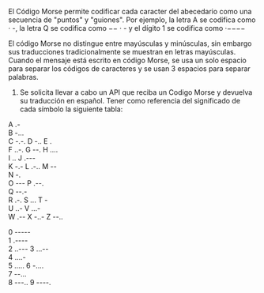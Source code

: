 El Código Morse permite codificar cada caracter del abecedario como una secuencia de
"puntos" y "guiones". Por ejemplo, la letra A se codifica como · -, la letra Q se codifica como
−− · - y el dígito 1 se codifica como ·−−−−

El código Morse no distingue entre mayúsculas y minúsculas, sin embargo sus traducciones
tradicionalmente se muestran en letras mayúsculas. Cuando el mensaje está escrito en
código Morse, se usa un solo espacio para separar los códigos de caracteres y se usan 3
espacios para separar palabras.


1. Se solicita llevar a cabo un API que reciba un Codigo Morse y devuelva su
traducción en español. Tener como referencia del significado de cada símbolo la
siguiente tabla:

A	.-	
B	-...	
C	-.-.
D	-..	
E	.	
F	..-.
G	--.	
H	....	
I	..
J	.---	
K	-.-	
L	.-..
M	--	
N	-.	
O	---
P	.--.	
Q	--.-	
R	.-.
S	...	
T	-	
U	..-
V	...-	
W	.--	
X	-..-
Z	--..

0	-----	
1	.----	
2	..---
3	...--	
4	....-	
5	.....
6	-....	
7	--...	
8	---..
9	----.
